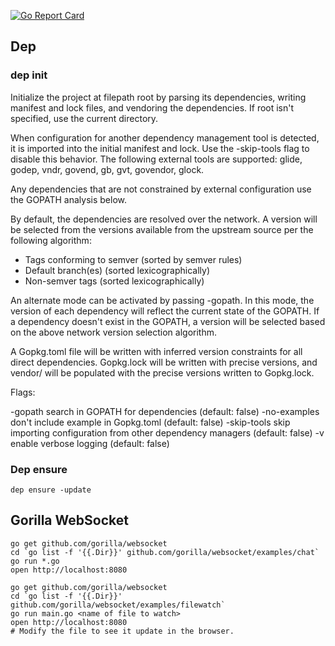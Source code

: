 [![Go Report Card](https://goreportcard.com/badge/github.com/liyinan926/spark-operator)](https://goreportcard.com/report/github.com/liyinan926/spark-operator)

## Dep

### dep init

Initialize the project at filepath root by parsing its dependencies, writing
manifest and lock files, and vendoring the dependencies. If root isn't
specified, use the current directory.

When configuration for another dependency management tool is detected, it is
imported into the initial manifest and lock. Use the -skip-tools flag to
disable this behavior. The following external tools are supported:
glide, godep, vndr, govend, gb, gvt, govendor, glock.

Any dependencies that are not constrained by external configuration use the
GOPATH analysis below.

By default, the dependencies are resolved over the network. A version will be
selected from the versions available from the upstream source per the following
algorithm:

 - Tags conforming to semver (sorted by semver rules)
 - Default branch(es) (sorted lexicographically)
 - Non-semver tags (sorted lexicographically)

An alternate mode can be activated by passing -gopath. In this mode, the version
of each dependency will reflect the current state of the GOPATH. If a dependency
doesn't exist in the GOPATH, a version will be selected based on the above
network version selection algorithm.

A Gopkg.toml file will be written with inferred version constraints for all
direct dependencies. Gopkg.lock will be written with precise versions, and
vendor/ will be populated with the precise versions written to Gopkg.lock.

Flags:

  -gopath       search in GOPATH for dependencies (default: false)
  -no-examples  don't include example in Gopkg.toml (default: false)
  -skip-tools   skip importing configuration from other dependency managers (default: false)
  -v            enable verbose logging (default: false)

### Dep ensure

`dep ensure -update`

## Gorilla WebSocket

```
go get github.com/gorilla/websocket
cd `go list -f '{{.Dir}}' github.com/gorilla/websocket/examples/chat`
go run *.go
open http://localhost:8080
```

```
go get github.com/gorilla/websocket
cd `go list -f '{{.Dir}}' github.com/gorilla/websocket/examples/filewatch`
go run main.go <name of file to watch>
open http://localhost:8080
# Modify the file to see it update in the browser.
```